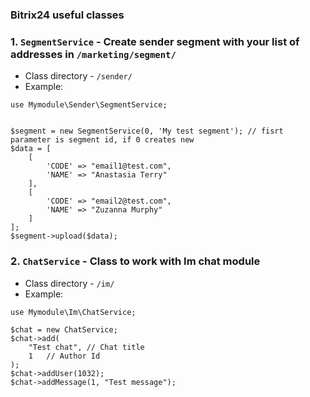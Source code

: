 ### Bitrix24 useful classes

### 1. `SegmentService` - Create sender segment with your list of addresses in `/marketing/segment/`
- Class directory - `/sender/`
- Example:
```
use Mymodule\Sender\SegmentService;


$segment = new SegmentService(0, 'My test segment'); // fisrt parameter is segment id, if 0 creates new
$data = [
    [
        'CODE' => "email1@test.com",
        'NAME' => "Anastasia Terry"
    ],
    [
        'CODE' => "email2@test.com",
        'NAME' => "Zuzanna Murphy"
    ]
];
$segment->upload($data);
```

### 2. `ChatService` - Class to work with Im chat module
- Class directory - `/im/`
- Example:
```
use Mymodule\Im\ChatService;

$chat = new ChatService;
$chat->add(
    "Test chat", // Chat title 
    1   // Author Id
);
$chat->addUser(1032);
$chat->addMessage(1, "Test message");
```